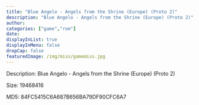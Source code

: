 ```yaml
---
title: "Blue Angelo - Angels from the Shrine (Europe) (Proto 2)"
description: "Blue Angelo - Angels from the Shrine (Europe) (Proto 2)"
author: 
categories: ["game","rom"]
date: 
displayInList: true
displayInMenu: false
dropCap: false
featuredImage: /img/miss/gamemiss.jpg
---
```


Description: Blue Angelo - Angels from the Shrine (Europe) (Proto 2)

Size: 19468416

MD5: 84FC5415C6A687B656BA79DF90CFC6A7

